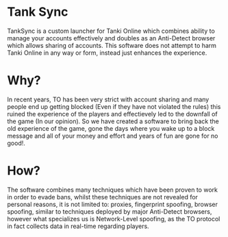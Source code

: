 
# Tank Sync 

TankSync is a custom launcher for Tanki Online which combines ability to manage your accounts effectively and doubles as an Anti-Detect browser which allows sharing of accounts. This software does not attempt to harm Tanki Online in any way or form, instead just enhances the experience.

# Why?
In recent years, TO has been very strict with account sharing and many people end up getting blocked (Even if they have not violated the rules) this ruined the experience of the players and effectievely led to the downfall of the game (In our opinion). So we have created a software to bring back the old experience of the game, gone the days where you wake up to a block message and all of your money and effort and years of fun are gone for no good!.

# How?
The software combines many techniques which have been proven to work in order to evade bans, whilst these techniques are not revealed for personal reasons, it is not limited to: proxies, fingerprint spoofing, browser spoofing, similar to techniques deployed by major Anti-Detect browsers, however what specializes us is Network-Level spoofing, as the TO protocol in fact collects data in real-time regarding players.
